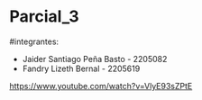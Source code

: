 # Parcial_3
#integrantes:
- Jaider Santiago Peña Basto - 2205082
- Fandry Lizeth Bernal - 2205619


https://www.youtube.com/watch?v=VlyE93sZPtE
